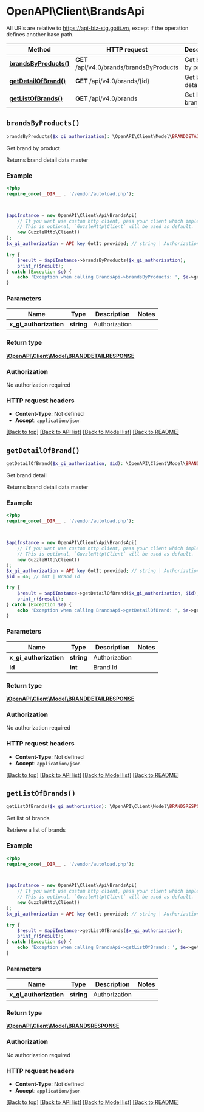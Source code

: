 # OpenAPI\Client\BrandsApi

All URIs are relative to https://api-biz-stg.gotit.vn, except if the operation defines another base path.

| Method | HTTP request | Description |
| ------------- | ------------- | ------------- |
| [**brandsByProducts()**](BrandsApi.md#brandsByProducts) | **GET** /api/v4.0/brands/brandsByProducts | Get brand by product |
| [**getDetailOfBrand()**](BrandsApi.md#getDetailOfBrand) | **GET** /api/v4.0/brands/{id} | Get brand detail |
| [**getListOfBrands()**](BrandsApi.md#getListOfBrands) | **GET** /api/v4.0/brands | Get list of brands |


## `brandsByProducts()`

```php
brandsByProducts($x_gi_authorization): \OpenAPI\Client\Model\BRANDDETAILRESPONSE
```

Get brand by product

Returns brand detail data master

### Example

```php
<?php
require_once(__DIR__ . '/vendor/autoload.php');



$apiInstance = new OpenAPI\Client\Api\BrandsApi(
    // If you want use custom http client, pass your client which implements `GuzzleHttp\ClientInterface`.
    // This is optional, `GuzzleHttp\Client` will be used as default.
    new GuzzleHttp\Client()
);
$x_gi_authorization = API key GotIt provided; // string | Authorization

try {
    $result = $apiInstance->brandsByProducts($x_gi_authorization);
    print_r($result);
} catch (Exception $e) {
    echo 'Exception when calling BrandsApi->brandsByProducts: ', $e->getMessage(), PHP_EOL;
}
```

### Parameters

| Name | Type | Description  | Notes |
| ------------- | ------------- | ------------- | ------------- |
| **x_gi_authorization** | **string**| Authorization | |

### Return type

[**\OpenAPI\Client\Model\BRANDDETAILRESPONSE**](../Model/BRANDDETAILRESPONSE.md)

### Authorization

No authorization required

### HTTP request headers

- **Content-Type**: Not defined
- **Accept**: `application/json`

[[Back to top]](#) [[Back to API list]](../../README.md#endpoints)
[[Back to Model list]](../../README.md#models)
[[Back to README]](../../README.md)

## `getDetailOfBrand()`

```php
getDetailOfBrand($x_gi_authorization, $id): \OpenAPI\Client\Model\BRANDDETAILRESPONSE
```

Get brand detail

Returns brand detail data master

### Example

```php
<?php
require_once(__DIR__ . '/vendor/autoload.php');



$apiInstance = new OpenAPI\Client\Api\BrandsApi(
    // If you want use custom http client, pass your client which implements `GuzzleHttp\ClientInterface`.
    // This is optional, `GuzzleHttp\Client` will be used as default.
    new GuzzleHttp\Client()
);
$x_gi_authorization = API key GotIt provided; // string | Authorization
$id = 46; // int | Brand Id

try {
    $result = $apiInstance->getDetailOfBrand($x_gi_authorization, $id);
    print_r($result);
} catch (Exception $e) {
    echo 'Exception when calling BrandsApi->getDetailOfBrand: ', $e->getMessage(), PHP_EOL;
}
```

### Parameters

| Name | Type | Description  | Notes |
| ------------- | ------------- | ------------- | ------------- |
| **x_gi_authorization** | **string**| Authorization | |
| **id** | **int**| Brand Id | |

### Return type

[**\OpenAPI\Client\Model\BRANDDETAILRESPONSE**](../Model/BRANDDETAILRESPONSE.md)

### Authorization

No authorization required

### HTTP request headers

- **Content-Type**: Not defined
- **Accept**: `application/json`

[[Back to top]](#) [[Back to API list]](../../README.md#endpoints)
[[Back to Model list]](../../README.md#models)
[[Back to README]](../../README.md)

## `getListOfBrands()`

```php
getListOfBrands($x_gi_authorization): \OpenAPI\Client\Model\BRANDSRESPONSE
```

Get list of brands

Retrieve a list of brands

### Example

```php
<?php
require_once(__DIR__ . '/vendor/autoload.php');



$apiInstance = new OpenAPI\Client\Api\BrandsApi(
    // If you want use custom http client, pass your client which implements `GuzzleHttp\ClientInterface`.
    // This is optional, `GuzzleHttp\Client` will be used as default.
    new GuzzleHttp\Client()
);
$x_gi_authorization = API key GotIt provided; // string | Authorization

try {
    $result = $apiInstance->getListOfBrands($x_gi_authorization);
    print_r($result);
} catch (Exception $e) {
    echo 'Exception when calling BrandsApi->getListOfBrands: ', $e->getMessage(), PHP_EOL;
}
```

### Parameters

| Name | Type | Description  | Notes |
| ------------- | ------------- | ------------- | ------------- |
| **x_gi_authorization** | **string**| Authorization | |

### Return type

[**\OpenAPI\Client\Model\BRANDSRESPONSE**](../Model/BRANDSRESPONSE.md)

### Authorization

No authorization required

### HTTP request headers

- **Content-Type**: Not defined
- **Accept**: `application/json`

[[Back to top]](#) [[Back to API list]](../../README.md#endpoints)
[[Back to Model list]](../../README.md#models)
[[Back to README]](../../README.md)
